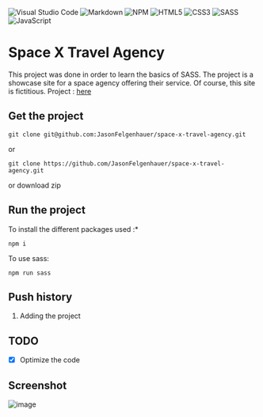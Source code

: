 ![Visual Studio Code](https://img.shields.io/badge/Visual%20Studio%20Code-0078d7.svg?style=for-the-badge&logo=visual-studio-code&logoColor=white) ![Markdown](https://img.shields.io/badge/markdown-%23000000.svg?style=for-the-badge&logo=markdown&logoColor=white) ![NPM](https://img.shields.io/badge/NPM-%23000000.svg?style=for-the-badge&logo=npm&logoColor=white) ![HTML5](https://img.shields.io/badge/html5-%23E34F26.svg?style=for-the-badge&logo=html5&logoColor=white) ![CSS3](https://img.shields.io/badge/css3-%231572B6.svg?style=for-the-badge&logo=css3&logoColor=white) ![SASS](https://img.shields.io/badge/SASS-hotpink.svg?style=for-the-badge&logo=SASS&logoColor=white) ![JavaScript](https://img.shields.io/badge/javascript-%23323330.svg?style=for-the-badge&logo=javascript&logoColor=%23F7DF1E)

# Space X Travel Agency

This project was done in order to learn the basics of SASS. The project is a showcase site for a space agency offering their service. Of course, this site is fictitious.
Project : [here](http://space-x.jason-fel.be)

## Get the project

```
git clone git@github.com:JasonFelgenhauer/space-x-travel-agency.git
```

or

```
git clone https://github.com/JasonFelgenhauer/space-x-travel-agency.git
```

or download zip

## Run the project

To install the different packages used :\*

```
npm i
```

To use sass:

```
npm run sass
```

## Push history

1. Adding the project

## TODO

-   [x] Optimize the code

## Screenshot

![image](http://pics.jason-fel.be/uploads/1648230061te.jpg)
